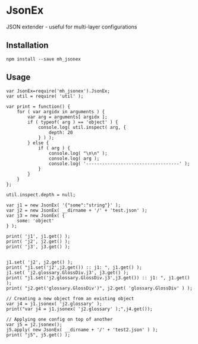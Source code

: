 # JsonEx
JSON extender - useful for multi-layer configurations

## Installation
`npm install --save mh_jsonex`  

## Usage
	var JsonEx=require('mh_jsonex').JsonEx;
	var util = require( 'util' );

	var print = function() {
	    for ( var argidx in arguments ) {
	        var arg = arguments[ argidx ];
	        if ( typeof( arg ) == 'object' ) {
	            console.log( util.inspect( arg, {
	                depth: 20
	            } ) );
	        } else {
	            if ( arg ) {
	                console.log( "\n\n" );
	                console.log( arg );
	                console.log( '-----------------------------------' );
	            }
	        }
	    }
	};

	util.inspect.depth = null;

	var j1 = new JsonEx( '{"some":"string"}' );
	var j2 = new JsonEx( __dirname + '/' + 'test.json' );
	var j3 = new JsonEx( {
	    some: 'object'
	} );

	print( 'j1', j1.get() );
	print( 'j2', j2.get() );
	print( 'j3', j3.get() );


	j1.set( 'j2', j2.get() );
	print( "j1.set('j2',j2.get()) :: j1: ", j1.get() );
	j1.set( 'j2.glossary.GlossDiv.j3', j3.get() );
	print( "j1.set('j2.glossary.GlossDiv.j3',j3.get()) :: j1: ", j1.get() );
	print( "j2.get('glossary.GlossDiv')", j2.get( 'glossary.GlossDiv' ) );

	// Creating a new object from an existing object
	var j4 = j1.jsonex( 'j2.glossary' );
	print("var j4 = j1.jsonex( 'j2.glossary' );",j4.get());

	// Applying one config on top of another
	var j5 = j2.jsonex();
	j5.apply( new JsonEx( __dirname + '/' + 'test2.json' ) );
	print( "j5", j5.get() );


